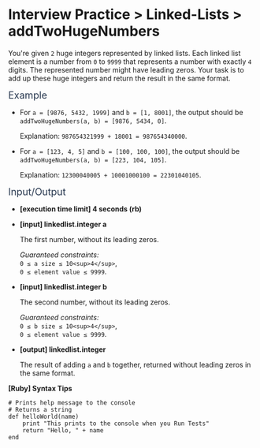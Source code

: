 # Interview Practice > Linked-Lists > addTwoHugeNumbers
<div class="markdown -arial">

You're given `2` huge integers represented by linked lists. Each linked list element is a number from `0` to `9999` that represents a number with exactly `4` digits. The represented number might have leading zeros. Your task is to add up these huge integers and return the result in the same format.

<span class="markdown--header" style="color:#2b3b52;font-size:1.4em">Example</span>

*   For `a = [9876, 5432, 1999]` and `b = [1, 8001]`, the output should be  
    `addTwoHugeNumbers(a, b) = [9876, 5434, 0]`.

    Explanation: `987654321999 + 18001 = 987654340000`.

*   For `a = [123, 4, 5]` and `b = [100, 100, 100]`, the output should be  
    `addTwoHugeNumbers(a, b) = [223, 104, 105]`.

    Explanation: `12300040005 + 10001000100 = 22301040105`.

<span class="markdown--header" style="color:#2b3b52;font-size:1.4em">Input/Output</span>

*   **[execution time limit] 4 seconds (rb)**

*   **[input] linkedlist.integer a**

    The first number, without its leading zeros.

    _Guaranteed constraints:_  
    `0 ≤ a size ≤ 10<sup>4</sup>`,  
    `0 ≤ element value ≤ 9999`.

*   **[input] linkedlist.integer b**

    The second number, without its leading zeros.

    _Guaranteed constraints:_  
    `0 ≤ b size ≤ 10<sup>4</sup>`,  
    `0 ≤ element value ≤ 9999`.

*   **[output] linkedlist.integer**

    The result of adding `a` and `b` together, returned without leading zeros in the same format.

**[Ruby] Syntax Tips**

    # Prints help message to the console
    # Returns a string
    def helloWorld(name)
        print "This prints to the console when you Run Tests"
        return "Hello, " + name
    end

</div>
